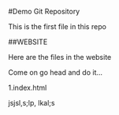 #Demo Git Repository

This is the first file in this repo

##WEBSITE

Here are the files in the website

Come on go head and do it...

1.index.html

jsjsl,s;lp,
 lkal;s
